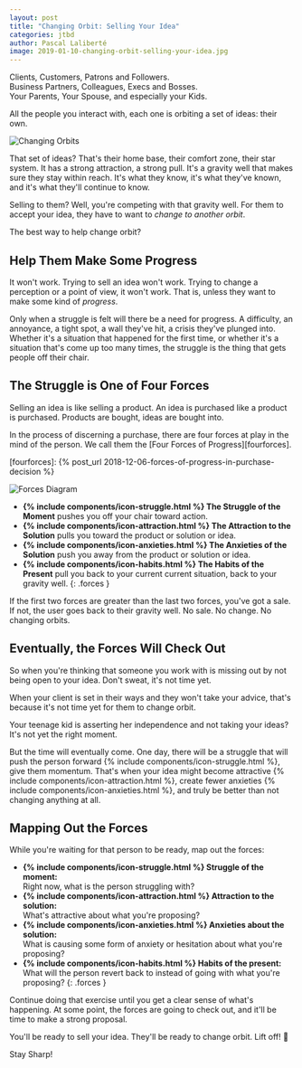 ```yaml
---
layout: post
title: "Changing Orbit: Selling Your Idea"
categories: jtbd
author: Pascal Laliberté
image: 2019-01-10-changing-orbit-selling-your-idea.jpg
---
```


Clients, Customers, Patrons and Followers.  
Business Partners, Colleagues, Execs and Bosses.  
Your Parents, Your Spouse, and especially your Kids.

All the people you interact with, each one is orbiting a set of ideas: their own.

![Changing Orbits](/assets/images/posts/2019-01-10-changing-orbits-selling-your-idea-01.svg)

That set of ideas? That's their home base, their comfort zone, their star system. It has a strong attraction, a strong pull. It's a gravity well that makes sure they stay within reach. It's what they know, it's what they've known, and it's what they'll continue to know.

Selling to them? Well, you're competing with that gravity well. For them to accept your idea, they have to want to _change to another orbit_.

The best way to help change orbit?

## Help Them Make Some Progress

It won't work. Trying to sell an idea won't work. Trying to change a perception or a point of view, it won't work. That is, unless they want to make some kind of _progress_.

Only when a struggle is felt will there be a need for progress. A difficulty, an annoyance, a tight spot, a wall they've hit, a crisis they've plunged into. Whether it's a situation that happened for the first time, or whether it's a situation that's come up too many times, the struggle is the thing that gets people off their chair.

## The Struggle is One of Four Forces

Selling an idea is like selling a product. An idea is purchased like a product is purchased. Products are bought, ideas are bought into.

In the process of discerning a purchase, there are four forces at play in the mind of the person. We call them the [Four Forces of Progress][fourforces].

[fourforces]: {% post_url 2018-12-06-forces-of-progress-in-purchase-decision %}

![Forces Diagram](/assets/images/posts/2018-12-06-forces-of-progress-diagram-01.svg)

* **{% include components/icon-struggle.html %} The Struggle of the Moment** pushes you off your chair toward action.
* **{% include components/icon-attraction.html %} The Attraction to the Solution** pulls you toward the product or solution or idea.
* **{% include components/icon-anxieties.html %} The Anxieties of the Solution** push you away from the product or solution or idea.
* **{% include components/icon-habits.html %} The Habits of the Present** pull you back to your current current situation, back to your gravity well.
{: .forces }

If the first two forces are greater than the last two forces, you've got a sale. If not, the user goes back to their gravity well. No sale. No change. No changing orbits.

## Eventually, the Forces Will Check Out

So when you're thinking that someone you work with is missing out by not being open to your idea. Don't sweat, it's not time yet.

When your client is set in their ways and they won't take your advice, that's because it's not time yet for them to change orbit.

Your teenage kid is asserting her independence and not taking your ideas? It's not yet the right moment.

But the time will eventually come. One day, there will be a struggle that will push the person forward {% include components/icon-struggle.html %}, give them momentum. That's when your idea might become attractive {% include components/icon-attraction.html %}, create fewer anxieties {% include components/icon-anxieties.html %}, and truly be better than not changing anything at all.

## Mapping Out the Forces

While you're waiting for that person to be ready, map out the forces:

* **{% include components/icon-struggle.html %} Struggle of the moment:**<br>Right now, what is the person struggling with?
* **{% include components/icon-attraction.html %} Attraction to the solution:**<br>What's attractive about what you're proposing? 
* **{% include components/icon-anxieties.html %} Anxieties about the solution:**<br>What is causing some form of anxiety or hesitation about what you're proposing?
* **{% include components/icon-habits.html %} Habits of the present:**<br>What will the person revert back to instead of going with what you're proposing?
{: .forces }

Continue doing that exercise until you get a clear sense of what's happening. At some point, the forces are going to check out, and it'll be time to make a strong proposal. 

You'll be ready to sell your idea. They'll be ready to change orbit. Lift off! 🚀

Stay Sharp!
